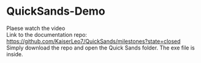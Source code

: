 # QuickSands-Demo  

Plaese watch the video  
Link to the documentation repo: https://github.com/KaiserLeo7/QuickSands/milestones?state=closed  
Simply download the repo and open the Quick Sands folder. The exe file is inside.
